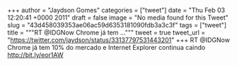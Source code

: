 
+++
author = "Jaydson Gomes"
categories = ["tweet"]
date = "Thu Feb 03 12:20:41 +0000 2011"
draft = false
image = "No media found for this Tweet"
slug = "43d458039353ae06ac59d6353181090fdb3a3c3f"
tags = ["tweet"]
title = """RT @IDGNow Chrome já tem ..."""
tweet = true
tweet_url = "https://twitter.com/jaydson/status/33137797531443201"
+++
RT @IDGNow Chrome já tem 10% do mercado e Internet Explorer continua caindo http://bit.ly/eor1AW
